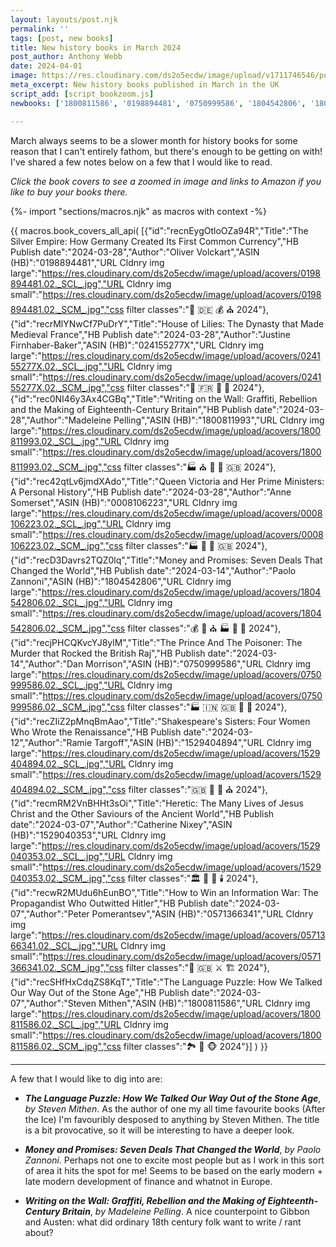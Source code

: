 ```yaml
---
layout: layouts/post.njk
permalink: ''
tags: [post, new books]
title: New history books in March 2024
post_author: Anthony Webb
date: 2024-04-01
image: https://res.cloudinary.com/ds2o5ecdw/image/upload/v1711746546/posts/Mar2024_newhistorybooks.jpg
meta_excerpt: New history books published in March in the UK
script_add: [script_bookzoom.js]
newbooks: ['1800811586', '0198894481', '0750999586', '1804542806', '1800811993', '024155277X']

---
```

March always seems to be a slower month for history books for some reason that I can't entirely fathom, but there's enough to be getting on with! I've shared a few notes below on a few that I would like to read.


_Click the book covers to see a zoomed in image and links to Amazon if you like to buy your books there._

{%- import "sections/macros.njk" as macros with context -%}

{{ macros.book_covers_all_api(
[{"id":"recnEygOtloOZa94R","Title":"The Silver Empire: How Germany Created Its First Common Currency","HB Publish date":"2024-03-28","Author":"Oliver Volckart","ASIN (HB)":"0198894481","URL Cldnry img large":"https://res.cloudinary.com/ds2o5ecdw/image/upload/acovers/0198894481.02._SCL_.jpg","URL Cldnry img small":"https://res.cloudinary.com/ds2o5ecdw/image/upload/acovers/0198894481.02._SCM_.jpg","css filter classes":"🥐 🇩🇪 💰 ⛪ 2024"},{"id":"recrMlYNwCf7PuDrY","Title":"House of Lilies: The Dynasty that Made Medieval France","HB Publish date":"2024-03-28","Author":"Justine Firnhaber-Baker","ASIN (HB)":"024155277X","URL Cldnry img large":"https://res.cloudinary.com/ds2o5ecdw/image/upload/acovers/024155277X.02._SCL_.jpg","URL Cldnry img small":"https://res.cloudinary.com/ds2o5ecdw/image/upload/acovers/024155277X.02._SCM_.jpg","css filter classes":"🏰 🇫🇷 👑 🥐 2024"},{"id":"rec0NI46y3Ax4CGBq","Title":"Writing on the Wall: Graffiti, Rebellion and the Making of Eighteenth-Century Britain","HB Publish date":"2024-03-28","Author":"Madeleine Pelling","ASIN (HB)":"1800811993","URL Cldnry img large":"https://res.cloudinary.com/ds2o5ecdw/image/upload/acovers/1800811993.02._SCL_.jpg","URL Cldnry img small":"https://res.cloudinary.com/ds2o5ecdw/image/upload/acovers/1800811993.02._SCM_.jpg","css filter classes":"🏭 ⛪ 🥐 🚽 🇬🇧 2024"},{"id":"rec42qtLv6jmdXAdo","Title":"Queen Victoria and Her Prime Ministers: A Personal History","HB Publish date":"2024-03-28","Author":"Anne Somerset","ASIN (HB)":"0008106223","URL Cldnry img large":"https://res.cloudinary.com/ds2o5ecdw/image/upload/acovers/0008106223.02._SCL_.jpg","URL Cldnry img small":"https://res.cloudinary.com/ds2o5ecdw/image/upload/acovers/0008106223.02._SCM_.jpg","css filter classes":"🏭 🥐 👑 🇬🇧 2024"},{"id":"recD3Davrs2TQZ0lq","Title":"Money and Promises: Seven Deals That Changed the World","HB Publish date":"2024-03-14","Author":"Paolo Zannoni","ASIN (HB)":"1804542806","URL Cldnry img large":"https://res.cloudinary.com/ds2o5ecdw/image/upload/acovers/1804542806.02._SCL_.jpg","URL Cldnry img small":"https://res.cloudinary.com/ds2o5ecdw/image/upload/acovers/1804542806.02._SCM_.jpg","css filter classes":"💰 🏰 ⛪ 🏭 🥐 🍔 2024"},{"id":"recjPHCQKvcYJ8ylM","Title":"The Prince And The Poisoner: The Murder that Rocked the British Raj","HB Publish date":"2024-03-14","Author":"Dan Morrison","ASIN (HB)":"0750999586","URL Cldnry img large":"https://res.cloudinary.com/ds2o5ecdw/image/upload/acovers/0750999586.02._SCL_.jpg","URL Cldnry img small":"https://res.cloudinary.com/ds2o5ecdw/image/upload/acovers/0750999586.02._SCM_.jpg","css filter classes":"🏭 🇮🇳 🇬🇧 🍜 🚽 2024"},{"id":"recZIiZ2pMnqBmAao","Title":"Shakespeare's Sisters: Four Women Who Wrote the Renaissance","HB Publish date":"2024-03-12","Author":"Ramie Targoff","ASIN (HB)":"1529404894","URL Cldnry img large":"https://res.cloudinary.com/ds2o5ecdw/image/upload/acovers/1529404894.02._SCL_.jpg","URL Cldnry img small":"https://res.cloudinary.com/ds2o5ecdw/image/upload/acovers/1529404894.02._SCM_.jpg","css filter classes":"🇬🇧 🚽 🥐 ⛪ 2024"},{"id":"recmRM2VnBHHt3sOi","Title":"Heretic: The Many Lives of Jesus Christ and the Other Saviours of the Ancient World","HB Publish date":"2024-03-07","Author":"Catherine Nixey","ASIN (HB)":"1529040353","URL Cldnry img large":"https://res.cloudinary.com/ds2o5ecdw/image/upload/acovers/1529040353.02._SCL_.jpg","URL Cldnry img small":"https://res.cloudinary.com/ds2o5ecdw/image/upload/acovers/1529040353.02._SCM_.jpg","css filter classes":"🏛️ 🍜 🥐 🕯️ 2024"},{"id":"recwR2MUdu6hEunBO","Title":"How to Win an Information War: The Propagandist Who Outwitted Hitler","HB Publish date":"2024-03-07","Author":"Peter Pomerantsev","ASIN (HB)":"0571366341","URL Cldnry img large":"https://res.cloudinary.com/ds2o5ecdw/image/upload/acovers/0571366341.02._SCL_.jpg","URL Cldnry img small":"https://res.cloudinary.com/ds2o5ecdw/image/upload/acovers/0571366341.02._SCM_.jpg","css filter classes":"🥐 🇬🇧 ⚔️ 🏗️ 2024"},{"id":"recSHfHxCdqZS8KqT","Title":"The Language Puzzle: How We Talked Our Way Out of the Stone Age","HB Publish date":"2024-03-07","Author":"Steven Mithen","ASIN (HB)":"1800811586","URL Cldnry img large":"https://res.cloudinary.com/ds2o5ecdw/image/upload/acovers/1800811586.02._SCL_.jpg","URL Cldnry img small":"https://res.cloudinary.com/ds2o5ecdw/image/upload/acovers/1800811586.02._SCM_.jpg","css filter classes":"🏞️ 🍭 🐵 2024"}]
) }}

---

A few that I would like to dig into are:

- ___The Language Puzzle: How We Talked Our Way Out of the Stone Age___, _by Steven Mithen_. As the author of one my all time favourite books (After the Ice) I'm favouribly desposed to anything by Steven Mithen. The title is a bit provocative, so it will be interesting to have a deeper look.

- ___Money and Promises: Seven Deals That Changed the World___, _by Paolo Zannoni_. Perhaps not one to excite most people but as I work in this sort of area it hits the spot for me! Seems to be based on the early modern + late modern development of finance and whatnot in Europe.

- ___Writing on the Wall: Graffiti, Rebellion and the Making of Eighteenth-Century Britain___, _by Madeleine Pelling_. A nice counterpoint to Gibbon and Austen: what did ordinary 18th century folk want to write / rant about?
